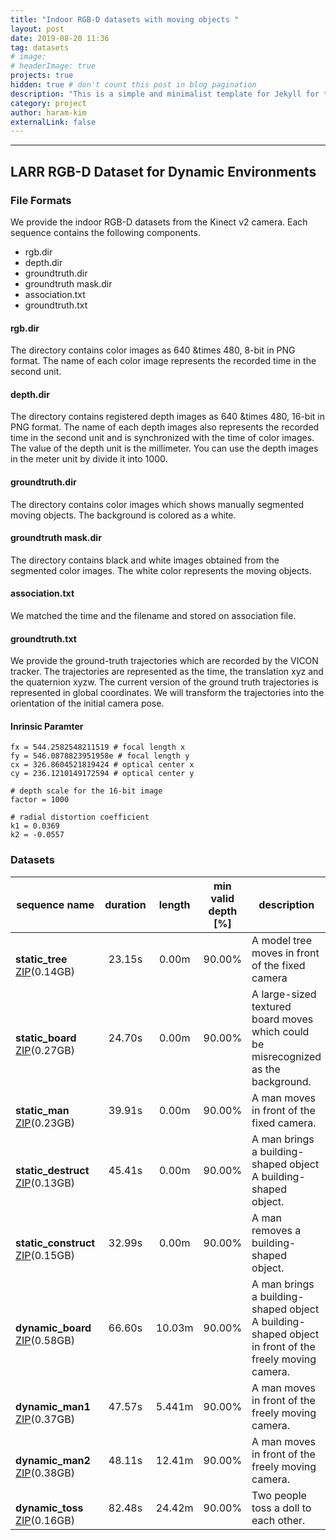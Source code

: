 ```yaml
---
title: "Indoor RGB-D datasets with moving objects "
layout: post
date: 2019-08-20 11:36
tag: datasets
# image: 
# headerImage: true
projects: true
hidden: true # don't count this post in blog pagination
description: "This is a simple and minimalist template for Jekyll for those who likes to eat noodles."
category: project
author: haram-kim
externalLink: false
---
```



---
## LARR RGB-D Dataset for Dynamic Environments

### File Formats
We provide the indoor RGB-D datasets from the Kinect v2 camera.
Each sequence contains the following components.

* rgb.dir
* depth.dir
* groundtruth.dir
* groundtruth mask.dir
* association.txt
* groundtruth.txt

#### rgb.dir
 The directory contains color images as 640 &times 480, 8-bit in PNG format. The name of each color image represents the recorded time in the second unit.
 
#### depth.dir
 The directory contains registered depth images as 640 &times 480, 16-bit in PNG format. The name of each depth images also represents the recorded time in the second unit and is synchronized with the time of color images. The value of the depth unit is the millimeter. You can use the depth images in the meter unit by divide it into 1000.
 
#### groundtruth.dir
 The directory contains color images which shows manually segmented moving objects. The background is colored as a white. 

#### groundtruth mask.dir
 The directory contains black and white images obtained from the segmented color images. The white color represents the moving objects. 

#### association.txt
 We matched the time and the filename and stored on association file. 

#### groundtruth.txt
We provide the ground-truth trajectories which are recorded by the VICON tracker. The trajectories are represented as the time, the translation xyz and the quaternion xyzw. The current version of the ground truth trajectories is represented in global coordinates. We will transform the trajectories into the orientation of the initial camera pose.

#### Inrinsic Paramter

```
fx = 544.2582548211519 # focal length x
fy = 546.0878823951958e # focal length y
cx = 326.8604521819424 # optical center x
cy = 236.1210149172594 # optical center y

# depth scale for the 16-bit image
factor = 1000

# radial distortion coefficient
k1 = 0.0369
k2 = -0.0557
```


### Datasets

| sequence name | duration | length | min <br> valid depth [%] | description |
|---------------|:--------:|:------:|:-------------------:|-------------|
| <br> **static_tree** [ZIP](http://icsl.snu.ac.kr/haramkim/static_tree.zip)(0.14GB) <br>| 23.15s | 0.00m  | 90.00% | A model tree moves in front of the fixed camera |
| <br> **static_board** [ZIP](http://icsl.snu.ac.kr/haramkim/static_board.zip)(0.27GB) <br>| 24.70s | 0.00m  | 90.00% | A large-sized textured board moves which could be misrecognized as the background. |
| <br> **static_man** [ZIP](http://larr.snu.ac.kr/haramkim/static_man.zip)(0.23GB)| 39.91s <br>| 0.00m | 90.00% | A man moves in front of the fixed camera. |
| <br> **static_destruct** [ZIP](http://icsl.snu.ac.kr/haramkim/static_destruct.zip)(0.13GB) <br>| 45.41s | 0.00m | 90.00% | A man brings a building-shaped object A building-shaped object. |
| <br> **static_construct** [ZIP](http://icsl.snu.ac.kr/haramkim/static_construct.zip)(0.15GB) <br>| 32.99s | 0.00m | 90.00% | A man removes a building-shaped object. |
| <br>**dynamic_board** [ZIP](http://icsl.snu.ac.kr/haramkim/dynamic_board.zip)(0.58GB) <br>| 66.60s | 10.03m | 90.00% | A man brings a building-shaped object A building-shaped object in front of the freely moving camera.     |
| <br> **dynamic_man1** [ZIP](http://icsl.snu.ac.kr/haramkim/dynamic_man1.zip)(0.37GB) <br>| 47.57s | 5.441m | 90.00% |  A man moves in front of the freely moving camera.  |
| <br> **dynamic_man2** [ZIP](http://icsl.snu.ac.kr/haramkim/dynamic_man2.zip)(0.38GB) <br>| 48.11s | 12.41m | 90.00% | A man moves in front of the freely moving camera.  |
| <br> **dynamic_toss** [ZIP](http://icsl.snu.ac.kr/haramkim/dynamic_toss.zip)(0.16GB) <br>| 82.48s | 24.42m | 90.00% | Two people toss a doll to each other.  |


